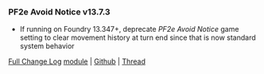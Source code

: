 ### PF2e Avoid Notice v13.7.3

- If running on Foundry 13.347+, deprecate _PF2e Avoid Notice_ game setting to clear movement history at turn end since that is now standard system behavior

[Full Change Log](<https://github.com/Eligarf/avoid-notice/blob/v13.7.3/ChangeLog.md>)
[module](<https://foundryvtt.com/packages/pf2e-avoid-notice>) | [Github](<https://github.com/Eligarf/avoid-notice>) | [Thread](<https://discord.com/channels/880968862240239708/1408174774382755900>) 
